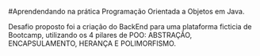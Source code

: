 #Aprendendando na prática Programação Orientada a Objetos em Java.

Desafio proposto foi a criação do BackEnd para uma plataforma ficticia de Bootcamp, utilizando os 4 pilares de POO: ABSTRAÇÃO, ENCAPSULAMENTO, HERANÇA E POLIMORFISMO.
